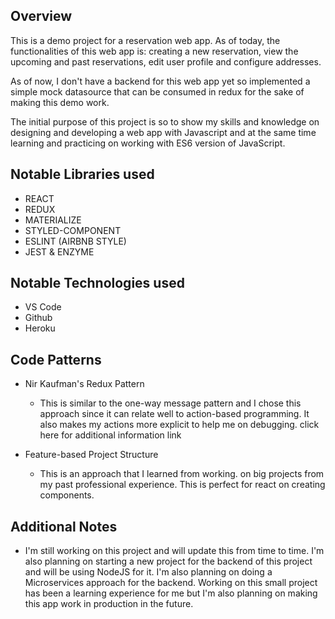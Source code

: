 ## Overview
This is a demo project for a reservation
web app. As of today, the functionalities of
this web app is: creating a new reservation,
view the upcoming and past reservations,
edit user profile and configure addresses.
	
As of now, I don't have a backend for this web
app yet so implemented a simple mock datasource
that can be consumed in redux for the sake of making
this demo work.

The initial purpose of this project is so to show 
my skills and knowledge on designing and developing
a web app with Javascript and at the same time learning
and practicing on working with ES6 version of JavaScript.
	
## Notable Libraries used
* REACT
* REDUX
* MATERIALIZE
* STYLED-COMPONENT
* ESLINT (AIRBNB STYLE)
* JEST & ENZYME

## Notable Technologies used
* VS Code
* Github
* Heroku

## Code Patterns
* Nir Kaufman's Redux Pattern
  * This is similar to the one-way message pattern
  and I chose this approach since it can relate 
  well to action-based programming. It also makes my actions
  more explicit to help me on debugging.
  click here for additional information link

* Feature-based Project Structure
  * This is an approach that I learned from working.
  on big projects from my past professional experience.
  This is perfect for react on creating components.

## Additional Notes
  * I'm still working on this project and will update this
  from time to time. I'm also planning on starting a new project
  for the backend of this project and will be using NodeJS
  for it. I'm also planning on doing a Microservices approach
  for the backend. Working on this small project has been 
  a learning experience for me but I'm also planning on 
  making this app work in production in the future.
